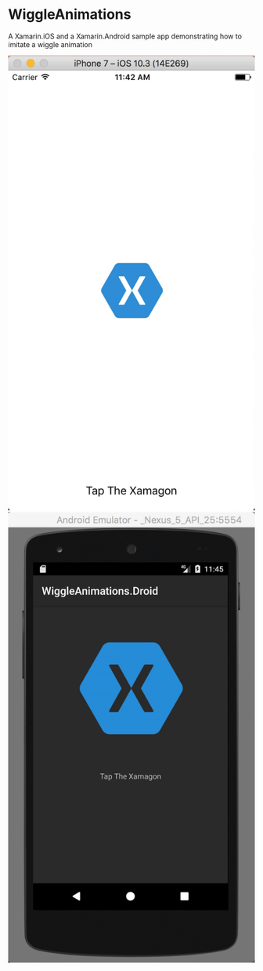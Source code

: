 # WiggleAnimations
A Xamarin.iOS and a Xamarin.Android sample app demonstrating how to imitate a wiggle animation

![](./Demo/iOSDemo.gif)
![](./Demo/AndroidDemo.gif)
